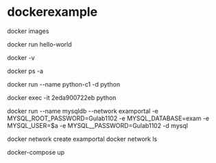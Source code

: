# dockerexample

docker images

docker run hello-world

docker -v

docker ps -a


docker run --name python-c1 -d python

docker exec -it 2eda900722eb python



docker run --name mysqldb --network examportal -e MYSQL_ROOT_PASSWORD=Gulab1102 -e MYSQL_DATABASE=exam -e MYSQL_USER=$a -e MYSQL__PASSWORD=Gulab1102 -d mysql

docker network create examportal
docker network ls  

docker-compose up

